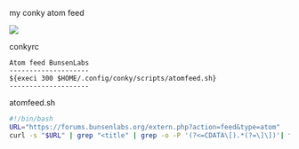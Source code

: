 
my conky atom feed

<img src="https://skandyn-sh.github.io/img/atom-feed.png"/>

conkyrc
```
Atom feed BunsenLabs
--------------------
${execi 300 $HOME/.config/conky/scripts/atomfeed.sh}
--------------------
```
atomfeed.sh
```bash
#!/bin/bash
URL="https://forums.bunsenlabs.org/extern.php?action=feed&type=atom"
curl -s "$URL" | grep "<title" | grep -o -P '(?<=CDATA\[).*(?=\]\])'| tail -n +2 | head -n 7 | sed 's/^//'
```

